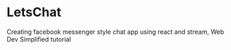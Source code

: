 # LetsChat
Creating facebook messenger style chat app using react and stream, Web Dev Simplified tutorial

